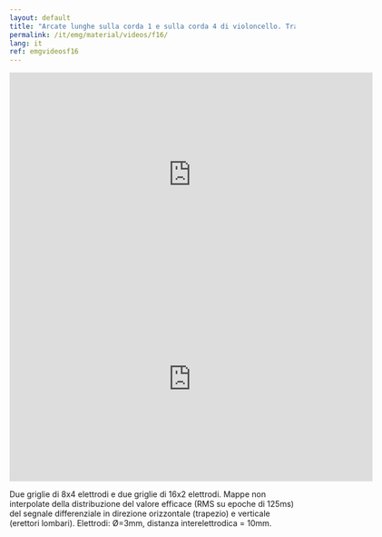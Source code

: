 ```yaml
---
layout: default
title: "Arcate lunghe sulla corda 1 e sulla corda 4 di violoncello. Trapezio superiore, medio e inferiore destro;  erector spinae lombare destro e sinistro."
permalink: /it/emg/material/videos/f16/
lang: it
ref: emgvideosf16
---
```


<iframe width="640" height="360" src="https://www.youtube.com/embed/EFKcgPKChQI?rel=0&loop=1&modestbranding=1&playlist=EFKcgPKChQI" frameborder="0" gesture="media" allow="encrypted-media" allowfullscreen></iframe>

<iframe width="640" height="360" src="https://www.youtube.com/embed/5Y16T35jRKg?rel=0&loop=1&modestbranding=1&playlist=5Y16T35jRKg" frameborder="0" gesture="media" allow="encrypted-media" allowfullscreen></iframe>

Due griglie di 8x4 elettrodi e due griglie di 16x2  elettrodi.  Mappe non interpolate della distribuzione del valore efficace (RMS su epoche di 125ms) del segnale differenziale in direzione orizzontale (trapezio) e verticale (erettori lombari). Elettrodi: Ø=3mm, distanza interelettrodica = 10mm.
